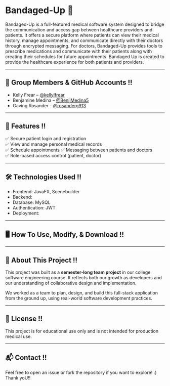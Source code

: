 # Bandaged-Up 🏥  
Bandaged-Up is a full-featured medical software system designed to bridge the communication and access gap between healthcare providers and patients. It offers a secure platform where patients can view their medical history, manage appointments, and communicate directly with their doctors through encrypted messaging. For doctors, Bandaged-Up provides tools to prescribe medications and communicate with their patients along with creating their schedules for future appointments. Bandaged Up is created to provide the healthcare experience for both patients and providers. 

---

## 👥 Group Members & GitHub Accounts  !!
- Kelly Frear – [@kellylfrear](https://github.com/kellylfrear)  
- Benjamine Medina – [@BenjiMedina5](https://github.com/BenjiMedina5)  
- Gaving Rosander - [@rosanderg913](https://github.com/rosanderg913)

---

## 🚀 Features !!
✅ Secure patient login and registration  
✅ View and manage personal medical records  
✅ Schedule appointments 
✅ Messaging between patients and doctors  
✅ Role-based access control (patient, doctor)  

---

## 🛠️ Technologies Used !! 
- Frontend: JavaFX, Scenebuilder 
- Backend: 
- Database: MySQL
- Authentication: JWT
- Deployment: 

---
## 🖥️ How To Use, Modify, & Download !!

---

## 📌 About This Project !!
This project was built as a **semester-long team project** in our college software engineering course. It reflects both our growth as developers and our understanding of collaborative design and implementation.

We worked as a team to plan, design, and build this full-stack application from the ground up, using real-world software development practices.

---

## 📄 License !!
This project is for educational use only and is not intended for production medical use.

---

## 📬 Contact !!
Feel free to open an issue or fork the repository if you want to explore! :) Thank yoU!! 
